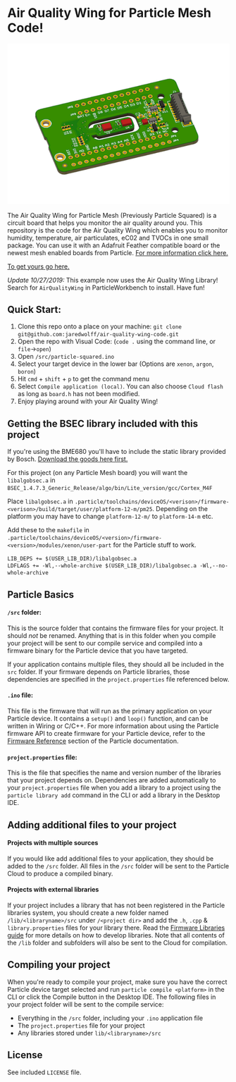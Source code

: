# Air Quality Wing for Particle Mesh Code!

![Render](images/render.png)

The Air Quality Wing for Particle Mesh (Previously Particle Squared) is a circuit board that helps you monitor the air quality around you. This repository is the code for the Air Quality Wing which enables you to monitor humidity, temperature, air particulates, eC02 and TVOCs in one small package. You can use it with an Adafruit Feather compatible board or the newest mesh enabled boards from Particle. [For more information click here.](https://www.jaredwolff.com/particle-squared-air-quality-sensor/)

[To get yours go here.](https://www.jaredwolff.com/store/air-quality-wing/)

*Update 10/27/2019:* This example now uses the Air Quality Wing Library! Search for `AirQualityWing` in ParticleWorkbench to install. Have fun!

## Quick Start:

1. Clone this repo onto a place on your machine: `git clone git@github.com:jaredwolff/air-quality-wing-code.git`
2. Open the repo with Visual Code: (`code .` using the command line, or `file`->`open`)
3. Open `/src/particle-squared.ino`
4. Select your target device in the lower bar (Options are `xenon`, `argon`, `boron`)
5. Hit `cmd` + `shift` + `p` to get the command menu
6. Select `Compile application (local)`. You can also choose `Cloud flash` as long as `board.h` has not been modified.
7. Enjoy playing around with your Air Quality Wing!

## Getting the BSEC library included with this project

If you're using the BME680 you'll have to include the static library provided by Bosch. [Download the goods here first.](https://www.bosch-sensortec.com/bst/products/all_products/bsec)

For this project (on any Particle Mesh board) you will want the `libalgobsec.a` in `BSEC_1.4.7.3_Generic_Release/algo/bin/Lite_version/gcc/Cortex_M4F`

Place `libalgobsec.a` in `.particle/toolchains/deviceOS/<verison>/firmware-<verison>/build/target/user/platform-12-m/pm25`. Depending on the platform you may have to change `platform-12-m/` to `platform-14-m` etc.

Add these to the `makefile` in `.particle/toolchains/deviceOS/<version>/firmware-<version>/modules/xenon/user-part` for the Particle stuff to work.

```
LIB_DEPS += $(USER_LIB_DIR)/libalgobsec.a
LDFLAGS += -Wl,--whole-archive $(USER_LIB_DIR)/libalgobsec.a -Wl,--no-whole-archive
```

## Particle Basics

#### ```/src``` folder:
This is the source folder that contains the firmware files for your project. It should *not* be renamed.
Anything that is in this folder when you compile your project will be sent to our compile service and compiled into a firmware binary for the Particle device that you have targeted.

If your application contains multiple files, they should all be included in the `src` folder. If your firmware depends on Particle libraries, those dependencies are specified in the `project.properties` file referenced below.

#### ```.ino``` file:
This file is the firmware that will run as the primary application on your Particle device. It contains a `setup()` and `loop()` function, and can be written in Wiring or C/C++. For more information about using the Particle firmware API to create firmware for your Particle device, refer to the [Firmware Reference](https://docs.particle.io/reference/firmware/) section of the Particle documentation.

#### ```project.properties``` file:
This is the file that specifies the name and version number of the libraries that your project depends on. Dependencies are added automatically to your `project.properties` file when you add a library to a project using the `particle library add` command in the CLI or add a library in the Desktop IDE.

## Adding additional files to your project

#### Projects with multiple sources
If you would like add additional files to your application, they should be added to the `/src` folder. All files in the `/src` folder will be sent to the Particle Cloud to produce a compiled binary.

#### Projects with external libraries
If your project includes a library that has not been registered in the Particle libraries system, you should create a new folder named `/lib/<libraryname>/src` under `/<project dir>` and add the `.h`, `.cpp` & `library.properties` files for your library there. Read the [Firmware Libraries guide](https://docs.particle.io/guide/tools-and-features/libraries/) for more details on how to develop libraries. Note that all contents of the `/lib` folder and subfolders will also be sent to the Cloud for compilation.

## Compiling your project

When you're ready to compile your project, make sure you have the correct Particle device target selected and run `particle compile <platform>` in the CLI or click the Compile button in the Desktop IDE. The following files in your project folder will be sent to the compile service:

- Everything in the `/src` folder, including your `.ino` application file
- The `project.properties` file for your project
- Any libraries stored under `lib/<libraryname>/src`

## License

See included `LICENSE` file.
